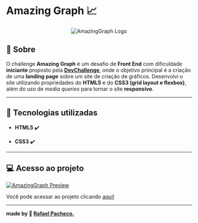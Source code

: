 # Amazing Graph 📈

<p align="center">

<img src="https://i.imgur.com/zxv6113.png" alt="AmazingGraph Logo"/>

</p>

## :book: Sobre

O challenge **Amazing Graph** é um desafio de **Front End** com dificuldade **iniciante** proposto pela **[DevChallenge](https://www.devchallenge.com.br/)**, onde o objetivo principal é a criação de uma **landing page** sobre um site de criação de gráficos. Desenvolvi o site utilizando propriedades do **HTML5** e do **CSS3 (grid layout e flexbox)**, além do uso de _media queries_ para tornar o site **responsivo**.

---

## :rocket: Tecnologias utilizadas

- **HTML5** :heavy_check_mark:

- **CSS3** :heavy_check_mark:

---

## :computer: Acesso ao projeto

<p align="center">

<a href="https://rafaelhmp.github.io/dev-challenges/challenges/AmazingGraph/index.html"><img src="https://i.imgur.com/kEv9cgW.png" alt="AmazingGraph Preview"/></a>

</p>

Você pode acessar ao projeto clicando [aqui!](https://rafaelhmp.github.io/dev-challenges/challenges/AmazingGraph/index.html)

---

**made by :rocket: [Rafael Pacheco.](https://github.com/rafaelhmp)**
